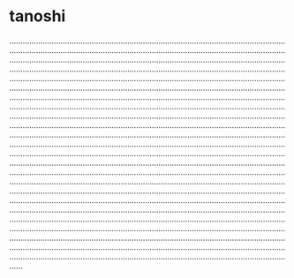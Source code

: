 # tanoshi

......................................................................................................................................................................................................................................................................................................................................................................................................................................................................................................................................................................................................................................................................................................................................................................................................................................................................................................................................................................................................................................................................................................................................................................................................................................................................................................................................................................................................................................................................................................................................................................................................................................................................................................................................................................................................................................................................................................................................................................................................................................................................................................................................................................................................................................................................................................................................................................................................................................................................................................................................................................................................................................................................................................................................................................................................................................................................................................................................................................................................................................................................................................